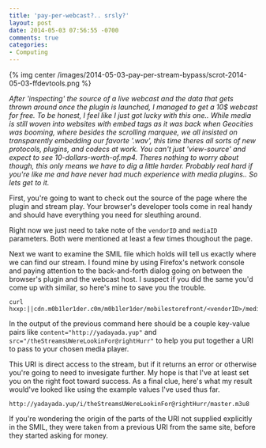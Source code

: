 ```yaml
---
title: 'pay-per-webcast?.. srsly?'
layout: post
date: 2014-05-03 07:56:55 -0700
comments: true
categories:
- Computing
---
```


{% img center /images/2014-05-03-pay-per-stream-bypass/scrot-2014-05-03-ffdevtools.png %}

*After 'inspecting' the source of a live webcast and the data that gets thrown around once the plugin is launched, I managed to get a 10$ webcast for free. To be honest, I feel like I just got lucky with this one.. While media is still woven into websites with embed tags  as it was back when Geocities was booming, where besides the scrolling marquee, we all insisted on transparently embedding our favorte '.wav', this time theres all sorts of new protocols, plugins, and codecs at work. You can't just 'view-source' and expect to see 10-dollars-worth-of.mp4. Theres nothing to worry about though, this only means we have to dig a little harder. Probably real hard if you're like me and have never had much experience with media plugins.. So lets get to it.*

First, you're going to want to check out the source of the page where the plugin and stream play. Your browser's developer tools come in real handy and should have everything you need for sleuthing around.

Right now we just need to take note of the `vendorID` and `mediaID` parameters. Both were mentioned at least a few times thoughout the page.

Next we want to examine the SMIL file which holds will tell us exactly where we can find our stream. I found mine by using Firefox's network console and paying attention to the back-and-forth dialog going on between the browser's plugin and the webcast host. I suspect if you did the same you'd come up with similar, so here's mine to save you the trouble.

```
curl hxxp:||cdn.m0b1ler1der.c0m/m0b1ler1der/mobilestorefront/<vendorID>/media/file/<mediaID>/streams.smil
```

In the output of the previous command here should be a couple key-value pairs like `content="http://yadayada.yup"` and `src="/theStreamsUWereLookinFor@rightHurr"` to help you put together a URI to pass to your chosen media player. 

This URI is direct access to the stream, but if it returns an error or otherwise you're going to need to invesigate further. My hope is that I've at least set you on the right foot toward success. As a final clue, here's what my result would've looked like using the example values I've used thus far.

```
http://yadayada.yup/i/theStreamsUWereLookinFor@rightHurr/master.m3u8
```

If you're wondering the origin of the parts of the URI not supplied explicitly in the SMIL, they were taken from a previous URI from the same site, before they started asking for money.
